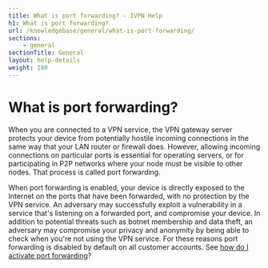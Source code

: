 ```yaml
---
title: What is port forwarding? - IVPN Help
h1: What is port forwarding?
url: /knowledgebase/general/what-is-port-forwarding/
sections:
    - general
sectionTitle: General
layout: help-details
weight: 180
---
```

# What is port forwarding?

When you are connected to a VPN service, the VPN gateway server protects your device from potentially hostile incoming connections in the same way that your LAN router or firewall does. However, allowing incoming connections on particular ports is essential for operating servers, or for participating in P2P networks where your node must be visible to other nodes. That process is called port forwarding.

When port forwarding is enabled, your device is directly exposed to the Internet on the ports that have been forwarded, with no protection by the VPN service. An adversary may successfully exploit a vulnerability in a service that's listening on a forwarded port, and compromise your device. In addition to potential threats such as botnet membership and data theft, an adversary may compromise your privacy and anonymity by being able to check when you're not using the VPN service. For these reasons port forwarding is disabled by default on all customer accounts. See [how do I activate port forwarding](/knowledgebase/general/how-do-i-activate-port-forwarding/)?

